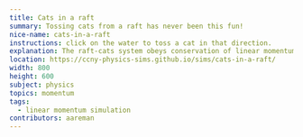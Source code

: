 ```yaml
---
title: Cats in a raft
summary: Tossing cats from a raft has never been this fun!
nice-name: cats-in-a-raft
instructions: click on the water to toss a cat in that direction.
explanation: The raft-cats system obeys conservation of linear momentum.
location: https://ccny-physics-sims.github.io/sims/cats-in-a-raft/
width: 800
height: 600
subject: physics
topics: momentum
tags:
  - linear momentum simulation
contributors: aareman
---
```


